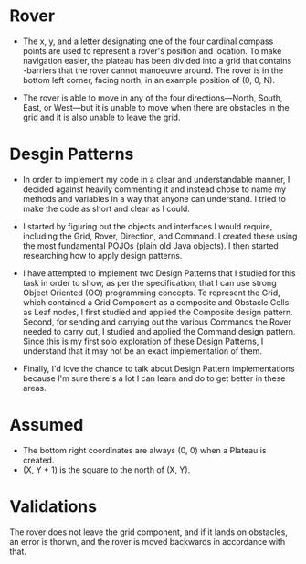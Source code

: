 # Rover
- The x, y, and a letter designating one of the four cardinal compass points are used to represent a rover's position and location. To make navigation easier, the plateau has been divided into a grid that contains -barriers that the rover cannot manoeuvre around. The rover is in the bottom left corner, facing north, in an example position of (0, 0, N).

- The rover is able to move in any of the four directions—North, South, East, or West—but it is unable to move when there are obstacles in the grid and it is also unable to leave the grid.

# Desgin Patterns
- In order to implement my code in a clear and understandable manner, I decided against heavily commenting it and instead chose to name my methods and variables in a way that anyone can understand. I tried to make the code as short and clear as I could.

- I started by figuring out the objects and interfaces I would require, including the Grid, Rover, Direction, and Command. I created these using the most fundamental POJOs (plain old Java objects).  I then started researching how to apply design patterns.

- I have attempted to implement two Design Patterns that I studied for this task in order to show, as per the specification, that I can use strong Object Oriented (OO) programming concepts. To represent the Grid, which contained a Grid Component as a composite and Obstacle Cells as Leaf nodes, I first studied and applied the Composite design pattern. Second, for sending and carrying out the various Commands the Rover needed to carry out, I studied and applied the Command design pattern. Since this is my first solo exploration of these Design Patterns, I understand that it may not be an exact implementation of them.

- Finally, I'd love the chance to talk about Design Pattern implementations because I'm sure there's a lot I can learn and do to get better in these areas.

# Assumed

- The bottom right coordinates are always (0, 0) when a Plateau is created.
- (X, Y + 1) is the square to the north of (X, Y).

# Validations

The rover does not leave the grid component, and if it lands on obstacles, an error is thorwn, and the rover is moved backwards in accordance with that.


